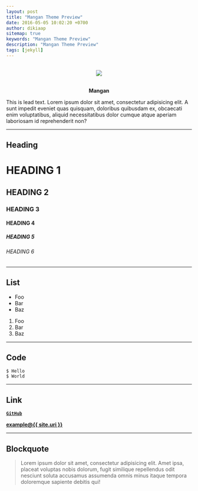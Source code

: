 ```yaml
---
layout: post
title: "Mangan Theme Preview"
date: 2016-05-05 10:02:20 +0700
author: dikiaap
sitemap: true
keywords: "Mangan Theme Preview"
description: "Mangan Theme Preview"
tags: [jekyll]
---
```


<p align="center"><br><img src="https://i.imgur.com/dgzKZlq.png"><br><br></p>

<p align="center"><strong>Mangan</strong></p>
This is lead text. Lorem ipsum dolor sit amet, consectetur adipisicing elit. A sunt impedit eveniet quas quisquam, doloribus quibusdam ex, obcaecati enim voluptatibus, aliquid necessitatibus dolor cumque atque aperiam laboriosam id reprehenderit non?

* * *

## Heading

# HEADING 1

## HEADING 2

### HEADING 3

#### HEADING 4

##### HEADING 5

###### HEADING 6

* * *

## List

<ul>
    <li>Foo</li>
    <li>Bar</li>
    <li>Baz</li>
</ul>

<ol>
    <li>Foo</li>
    <li>Bar</li>
    <li>Baz</li>
</ol>

* * *

## Code

    $ Hello
    $ World

* * *

## Link

[**`GitHub`**](https://github.com)

<a href="mailto:{{ site.email }}"><b>example<span class="big bg">@</span>{{ site.uri }}</b></a>

* * *

## Blockquote

> Lorem ipsum dolor sit amet, consectetur adipisicing elit. Amet ipsa, placeat voluptas nobis dolorum, fugit similique repellendus odit nesciunt soluta accusamus assumenda omnis minus itaque tempora doloremque sapiente debitis qui!

